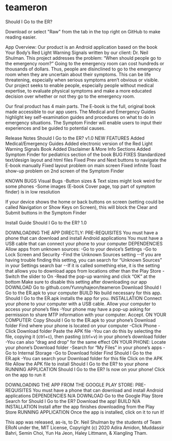 # teameron

Should I Go to the ER?

Download or select "Raw" from the tab in the top right on GitHub to make reading easier.

App Overview: Our product is an Android application based on the book Your Body’s Red Light Warning Signals written by our client: Dr. Neil Shulman. This project addresses the problem: “When should people go to the emergency room?” Going to the emergency room can cost hundreds or thousands of dollars. Thus, people are disinclined to go to the emergency room when they are uncertain about their symptoms. This can be life threatening, especially when serious symptoms aren’t obvious or visible. Our project seeks to enable people, especially people without medical expertise, to evaluate physical symptoms and make a more educated decision over whether or not they go to the emergency room.

Our final product has 4 main parts. The E-book is the full, original book made accessible to our app users. The Medical and Emergency Guides highlight key self-examination guides and procedures on what to do in emergency situations. The Symptom Finder will enable users to input their experiences and be guided to potential causes.

Release Notes Should I Go to the ER? v1.0
NEW FEATURES
     Added Medical/Emergency Guides
     Added electronic version of the Red Light Warning Signals
     Book
     Added Disclaimer & More Info Sections
     Added Symptom Finder for pediatrics section of the book
BUG FIXES
     Standardized text/design layout and html files
     Fixed Prev and Next buttons to navigate the E-book
     manually
     Fixed layout problem on main screen
     Fixed infinite Toast show-up problem on 2nd screen of the
     Symptom Finder
     
KNOWN BUGS
Visual Bugs
-Button sizes & Text sizes might look weird for some phones
-Some images (E-book Cover page, top part of symptom finder) is in low resolution

If your device shows the home or back buttons on screen (setting could be called Navigation or Show Keys on Screen), this will block the Clear and Submit buttons in the Symptom Finder

Install Guide  Should I Go to the ER? 1.0

DOWNLOADING THE APP DIRECTLY:
  PRE-REQUISITES
    You must have a phone that can download and install Android applications
    You must have a USB cable that can connect your phone to your computer
  DEPENDENCIES
	  Allow apps from unknown sources:
      -Go to your device’s Settings
      -Go to Lock Screen and Security
      -Find the Unknown Sources setting
        --If you are having trouble finding this setting, you can search for “Unknown Sources” in your Settings search bar
        --If it is called something else, it is the setting that allows you to download apps from locations other than the Play Store
      -Switch the slider to On
      -Read the pop-up warning and click “OK” at the bottom
    Make sure to disable this setting after downloading our app
  DOWNLOAD
    Go to github.com/Yunnyhajeon/teameron
    Download Should I Go to the ER.apk to your computer
  BUILD
	  No build necessary for this app. Should I Go to the ER.apk installs the app for you.
  INSTALLATION
  	Connect your phone to your computer with a USB cable. 
	  Allow your computer to access your phone’s files
		  -Your phone may have a pop-up asking for permission to share MTP information with your computer. Accept.
	  ON YOUR COMPUTER: 
      Copy Should I Go to the ER.apk to your phone’s Download folder
      Find where your phone is located on your computer
        -Click Phone
        -Click Download folder
      Paste the APK file
        -You can do this by selecting the file, copying it (ctrl+c), then pasting (ctrl+v) in your phone’s download folder
        -You can also “drag and drop” for the same effect
	  ON YOUR PHONE:
      Locate your phone’s Download folder
        -Search for “My Files” in your phone’s apps
        -Go to Internal Storage
        -Go to Download folder
		  Find Should I Go to the ER.apk
        -You can search your Download folder for this file
		  Click on the APK file
		  Allow the APK file to install Should I Go to the ER? to your phone
  RUNNING APPLICATION
	    Should I Go to the ER? Is now on your phone! Click on the app to run it

DOWNLOADING THE APP FROM THE GOOGLE PLAY STORE:
  PRE-REQUISITES
	  You must have a phone that can download and install Android applications
DEPENDENCIES
	N/A
DOWNLOAD
	Go to the Google Play Store
	Search for Should I Go to the ER?
	Download the app!
BUILD
	N/A
INSTALLATION
	Install after the app finishes downloading from the Play Store
RUNNING APPLICATION
	Once the app is installed, click on it to run it!

This app was released, as-is, to Dr. Neil Shulman by the students of Team ERoN under the, MIT License, Copyright (c) 2020 Adira Amidon, Muddassir Bahri, Semin Choi, Yun Ha Jeon, Haley Littmann, & Xiangling Tham.
